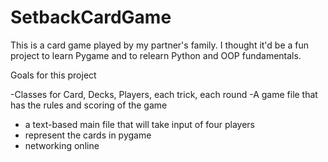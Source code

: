 # SetbackCardGame

This is a card game played by my partner's family. I thought it'd be a fun project to learn Pygame and to relearn Python and OOP fundamentals. 

Goals for this project

-Classes for Card, Decks, Players, each trick, each round
-A game file that has the rules and scoring of the game
- a text-based main file that will take input of four players
- represent the cards in pygame
- networking online
